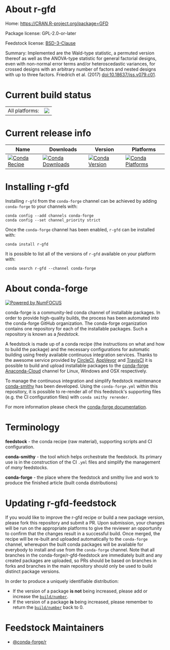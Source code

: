 About r-gfd
===========

Home: https://CRAN.R-project.org/package=GFD

Package license: GPL-2.0-or-later

Feedstock license: [BSD-3-Clause](https://github.com/conda-forge/r-gfd-feedstock/blob/master/LICENSE.txt)

Summary: Implemented are the Wald-type statistic, a permuted version thereof as well as the ANOVA-type statistic for general factorial designs, even with non-normal error terms and/or heteroscedastic variances, for crossed designs with an arbitrary number of factors and nested designs with up to three factors. Friedrich et al. (2017) <doi:10.18637/jss.v079.c01>.

Current build status
====================


<table><tr><td>All platforms:</td>
    <td>
      <a href="https://dev.azure.com/conda-forge/feedstock-builds/_build/latest?definitionId=14461&branchName=master">
        <img src="https://dev.azure.com/conda-forge/feedstock-builds/_apis/build/status/r-gfd-feedstock?branchName=master">
      </a>
    </td>
  </tr>
</table>

Current release info
====================

| Name | Downloads | Version | Platforms |
| --- | --- | --- | --- |
| [![Conda Recipe](https://img.shields.io/badge/recipe-r--gfd-green.svg)](https://anaconda.org/conda-forge/r-gfd) | [![Conda Downloads](https://img.shields.io/conda/dn/conda-forge/r-gfd.svg)](https://anaconda.org/conda-forge/r-gfd) | [![Conda Version](https://img.shields.io/conda/vn/conda-forge/r-gfd.svg)](https://anaconda.org/conda-forge/r-gfd) | [![Conda Platforms](https://img.shields.io/conda/pn/conda-forge/r-gfd.svg)](https://anaconda.org/conda-forge/r-gfd) |

Installing r-gfd
================

Installing `r-gfd` from the `conda-forge` channel can be achieved by adding `conda-forge` to your channels with:

```
conda config --add channels conda-forge
conda config --set channel_priority strict
```

Once the `conda-forge` channel has been enabled, `r-gfd` can be installed with:

```
conda install r-gfd
```

It is possible to list all of the versions of `r-gfd` available on your platform with:

```
conda search r-gfd --channel conda-forge
```


About conda-forge
=================

[![Powered by
NumFOCUS](https://img.shields.io/badge/powered%20by-NumFOCUS-orange.svg?style=flat&colorA=E1523D&colorB=007D8A)](https://numfocus.org)

conda-forge is a community-led conda channel of installable packages.
In order to provide high-quality builds, the process has been automated into the
conda-forge GitHub organization. The conda-forge organization contains one repository
for each of the installable packages. Such a repository is known as a *feedstock*.

A feedstock is made up of a conda recipe (the instructions on what and how to build
the package) and the necessary configurations for automatic building using freely
available continuous integration services. Thanks to the awesome service provided by
[CircleCI](https://circleci.com/), [AppVeyor](https://www.appveyor.com/)
and [TravisCI](https://travis-ci.com/) it is possible to build and upload installable
packages to the [conda-forge](https://anaconda.org/conda-forge)
[Anaconda-Cloud](https://anaconda.org/) channel for Linux, Windows and OSX respectively.

To manage the continuous integration and simplify feedstock maintenance
[conda-smithy](https://github.com/conda-forge/conda-smithy) has been developed.
Using the ``conda-forge.yml`` within this repository, it is possible to re-render all of
this feedstock's supporting files (e.g. the CI configuration files) with ``conda smithy rerender``.

For more information please check the [conda-forge documentation](https://conda-forge.org/docs/).

Terminology
===========

**feedstock** - the conda recipe (raw material), supporting scripts and CI configuration.

**conda-smithy** - the tool which helps orchestrate the feedstock.
                   Its primary use is in the construction of the CI ``.yml`` files
                   and simplify the management of *many* feedstocks.

**conda-forge** - the place where the feedstock and smithy live and work to
                  produce the finished article (built conda distributions)


Updating r-gfd-feedstock
========================

If you would like to improve the r-gfd recipe or build a new
package version, please fork this repository and submit a PR. Upon submission,
your changes will be run on the appropriate platforms to give the reviewer an
opportunity to confirm that the changes result in a successful build. Once
merged, the recipe will be re-built and uploaded automatically to the
`conda-forge` channel, whereupon the built conda packages will be available for
everybody to install and use from the `conda-forge` channel.
Note that all branches in the conda-forge/r-gfd-feedstock are
immediately built and any created packages are uploaded, so PRs should be based
on branches in forks and branches in the main repository should only be used to
build distinct package versions.

In order to produce a uniquely identifiable distribution:
 * If the version of a package **is not** being increased, please add or increase
   the [``build/number``](https://docs.conda.io/projects/conda-build/en/latest/resources/define-metadata.html#build-number-and-string).
 * If the version of a package **is** being increased, please remember to return
   the [``build/number``](https://docs.conda.io/projects/conda-build/en/latest/resources/define-metadata.html#build-number-and-string)
   back to 0.

Feedstock Maintainers
=====================

* [@conda-forge/r](https://github.com/conda-forge/r/)

